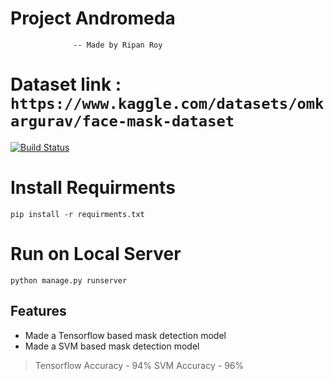 # Project Andromeda
                  -- Made by Ripan Roy
# Dataset link : `https://www.kaggle.com/datasets/omkargurav/face-mask-dataset`

[![Build Status](https://travis-ci.org/joemccann/dillinger.svg?branch=master)](https://travis-ci.org/joemccann/dillinger)

# Install Requirments
`pip install -r requirments.txt`

# Run on Local Server
`python manage.py runserver`
## Features

- Made a Tensorflow based mask detection model  
- Made a SVM based mask detection model


> Tensorflow Accuracy - 94%
> SVM Accuracy - 96%


